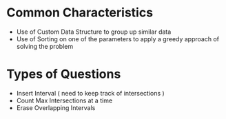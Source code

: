 # Common Characteristics

- Use of Custom Data Structure to group up similar data
- Use of Sorting on one of the parameters to apply a greedy approach of solving the problem

# Types of Questions

- Insert Interval ( need to keep track of intersections )
- Count Max Intersections at a time
- Erase Overlapping Intervals